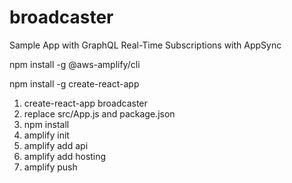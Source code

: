 # broadcaster
Sample App with GraphQL Real-Time Subscriptions with AppSync

npm install -g @aws-amplify/cli

npm install -g create-react-app

1. create-react-app broadcaster
2. replace src/App.js and package.json
3. npm install
4. amplify init
5. amplify add api
6. amplify add hosting
7. amplify push
